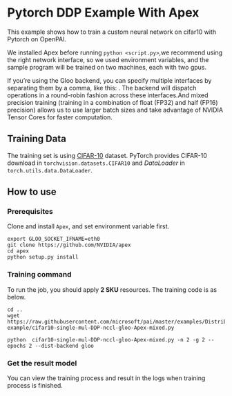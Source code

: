# Pytorch DDP Example With Apex

This example shows how to train a custom neural network on cifar10 with Pytorch on OpenPAI.

We installed Apex before running `python <script.py>`,we recommend using the right network interface, so we used environment variables, and the sample program will be trained on two machines, each with two gpus.

If you’re using the Gloo backend, you can specify multiple interfaces by separating them by a comma, like this: . The backend will dispatch operations in a round-robin fashion across these interfaces.And mixed precision training (training in a combination of float (FP32) and half (FP16) precision) allows us to use larger batch sizes and take advantage of NVIDIA Tensor Cores for faster computation.


## Training Data

The training set is using [CIFAR-10](https://www.cs.toronto.edu/~kriz/cifar.html) dataset. PyTorch provides CIFAR-10 download in `torchvision.datasets.CIFAR10` and *DataLoader* in `torch.utils.data.DataLoader`.

## How to use

### Prerequisites

Clone and install `Apex`, and set environment variable first.
```
export GLOO_SOCKET_IFNAME=eth0
git clone https://github.com/NVIDIA/apex
cd apex
python setup.py install
```
  
### Training command

To run the job, you should apply **2 SKU** resources. The training code is as below.
```
cd ..
wget https://raw.githubusercontent.com/microsoft/pai/master/examples/Distributed-example/cifar10-single-mul-DDP-nccl-gloo-Apex-mixed.py

python  cifar10-single-mul-DDP-nccl-gloo-Apex-mixed.py -n 2 -g 2 --epochs 2 --dist-backend gloo
```

### Get the result model

You can view the training process and result in the logs when training process is finished.
